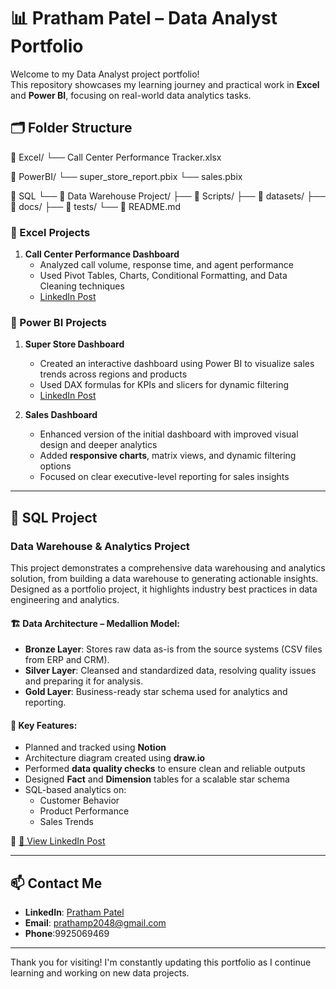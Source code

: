 
# 📊 Pratham Patel – Data Analyst Portfolio

Welcome to my Data Analyst project portfolio!  
This repository showcases my learning journey and practical work in **Excel** and **Power BI**, focusing on real-world data analytics tasks.

## 🗂️ Folder Structure
📁 Excel/
└── Call Center Performance Tracker.xlsx

📁 PowerBI/
└── super_store_report.pbix
└── sales.pbix

📁 SQL
└── 📁 Data Warehouse Project/
    ├── 📁 Scripts/
    ├── 📁 datasets/
    ├── 📁 docs/
    ├── 📁 tests/
    └── 📄 README.md

### 📁 Excel Projects

1. **Call Center Performance Dashboard**
   - Analyzed call volume, response time, and agent performance
   - Used Pivot Tables, Charts, Conditional Formatting, and Data Cleaning techniques
   - [LinkedIn Post](https://www.linkedin.com/posts/pratham-patel-565965215_exceldashboard-dataanalytics-callcenter-activity-7332190659619065856-26Mb)

### 📁 Power BI Projects

1. **Super Store Dashboard**
   - Created an interactive dashboard using Power BI to visualize sales trends across regions and products
   - Used DAX formulas for KPIs and slicers for dynamic filtering
   - [LinkedIn Post](https://www.linkedin.com/posts/pratham-patel-565965215_powerbi-dashboarddesign-datavisualization-activity-7281737684471959552-WUwm)
  
2. **Sales Dashboard**  
   - Enhanced version of the initial dashboard with improved visual design and deeper analytics  
   - Added **responsive charts**, matrix views, and dynamic filtering options  
   - Focused on clear executive-level reporting for sales insights
---

## 🧠 SQL Project

### **Data Warehouse & Analytics Project**

This project demonstrates a comprehensive data warehousing and analytics solution, from building a data warehouse to generating actionable insights. Designed as a portfolio project, it highlights industry best practices in data engineering and analytics.

#### 🏗️ Data Architecture – Medallion Model:
- **Bronze Layer**: Stores raw data as-is from the source systems (CSV files from ERP and CRM).
- **Silver Layer**: Cleansed and standardized data, resolving quality issues and preparing it for analysis.
- **Gold Layer**: Business-ready star schema used for analytics and reporting.

#### 🔧 Key Features:
- Planned and tracked using **Notion**
- Architecture diagram created using **draw.io**
- Performed **data quality checks** to ensure clean and reliable outputs
- Designed **Fact** and **Dimension** tables for a scalable star schema
- SQL-based analytics on:
  - Customer Behavior
  - Product Performance
  - Sales Trends
  
📢 [🔗 View LinkedIn Post](https://www.linkedin.com/feed/update/urn:li:activity:7350187681638711296/)

---

## 📫 Contact Me
- **LinkedIn**: [Pratham Patel](https://www.linkedin.com/in/pratham-patel-565965215)
- **Email**: prathamp2048@gmail.com
- **Phone**:9925069469

---

Thank you for visiting! I'm constantly updating this portfolio as I continue learning and working on new data projects.
